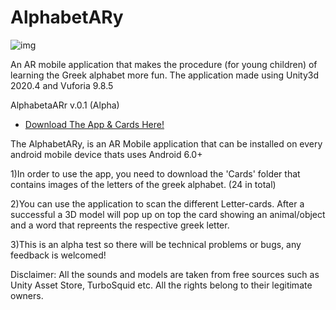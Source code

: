 # AlphabetARy
![img](https://i.imgur.com/iwwKcOg.png)

An AR mobile application that makes the procedure (for young children) of learning the Greek alphabet more fun.
The application made using Unity3d 2020.4 and Vuforia 9.8.5

AlphabetaARr v.0.1 (Alpha)
- [Download The App & Cards Here!](https://drive.google.com/drive/folders/1x77dcLgbBV8nSxTThFujTPJIVf9jwtnD)

The AlphabetARy, is an AR Mobile application that can be installed on every 
android mobile device thats uses Android 6.0+

1)In order to use the app, you need to download the 'Cards' folder that contains
images of the letters of the greek alphabet. (24 in total)

2)You can use the application to scan the different Letter-cards. After a successful
a 3D model will pop up on top the card showing an animal/object and a word that repreents
the respective greek letter.

3)This is an alpha test so there will be technical problems or bugs, any feedback is welcomed!

Disclaimer: All the sounds and models are taken from free sources such as Unity Asset Store, TurboSquid etc.
All the rights belong to their legitimate owners. 

